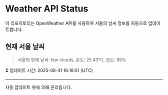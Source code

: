 
# Weather API Status

이 리포지토리는 OpenWeather API를 사용하여 서울의 날씨 정보를 자동으로 업데이트합니다.

## 현재 서울 날씨
> 서울의 현재 날씨: few clouds, 온도: 25.43°C, 습도: 89%

⏳ 업데이트 시간: 2025-08-31 16:19:51 (UTC)

---
자동 업데이트 봇에 의해 관리됩니다.
